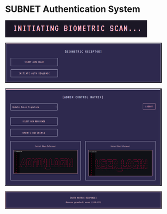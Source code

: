 # SUBNET Authentication System

![SUBNET](Screenshots/cover.PNG)

![Auth](Screenshots/Auth.PNG)

![Admin](Screenshots/Admin.PNG)

![Access](Screenshots/Access.PNG)
